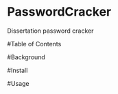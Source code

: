# PasswordCracker
Dissertation password cracker

#Table of Contents


#Background

#Install

#Usage
